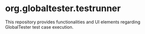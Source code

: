 org.globaltester.testrunner
===
This repository provides functionalities and UI elements regarding GlobalTester test case execution.